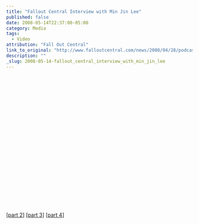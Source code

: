 ```yaml
---
title: "Fallout Central Interview with Min Jin Lee"
published: false
date: 2008-05-14T22:37:00-05:00
category: Media
tags:
  - Video
attribution: "Fall Out Central"
link_to_original: "http://www.falloutcentral.com/news/2008/04/28/podcast-episode-min-jin-lee-author-_free-food-for-millionaires_/"
description: ""
_slug: 2008-05-14-fallout_central_interview_with_min_jin_lee
---
```

<object width="425" height="355"><param name="movie" value="http://www.youtube.com/v/_wNtnmInv4Y"><param name="wmode" value="transparent"><embed src="http://www.youtube.com/v/_wNtnmInv4Y" type="application/x-shockwave-flash" wmode="transparent" width="425" height="355"></object>

[[part 2](http://www.youtube.com/watch?v=5kNPLJTn0Po "part 2")] [[part 3](http://www.youtube.com/watch?v=s6YDGxQ0waQ "part 3")] [[part 4](http://www.youtube.com/watch?v=cxZIo1V70xU "part 4")]
